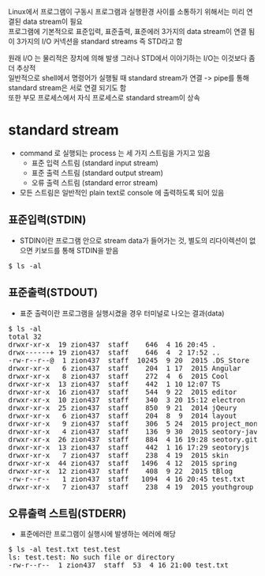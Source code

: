 Linux에서 프로그램이 구동시 프로그램과 실행환경 사이를 소통하기 위해서는 미리 연결된 data stream이 필요   
프로그램에 기본적으로 표준입력, 표준출력, 표준에러 3가지의 data stream이 연결 됨   
이 3가지의 I/O 커넥션을 standard streams 즉 STD라고 함   
 
원래 I/O 는 물리적은 장치에 의해 발생 그러나 STD에서 이야기하는 I/O는 이것보다 좀 더 추상적   
일반적으로 shell에서 명령어가 실행될 때 standard stream가 연결 -> pipe를 통해 standard stream은 서로 연결 되기도 함   
또한 부모 프로세스에서 자식 프로세스로 standard stream이 상속    


standard stream
=====
+ command 로 실행되는 process 는 세 가지 스트림을 가지고 있음
  + 표준 입력 스트림 (standard input stream)
  + 표준 출력 스트림 (standard output stream)
  + 오류 출력 스트림 (standard error stream)
+ 모든 스트림은 일반적인 plain text로 console 에 출력하도록 되어 있음


표준입력(STDIN)
------
+ STDIN이란 프로그램 안으로 stream data가 들어가는 것, 별도의 리다이렉션이 없으면 키보드를 통해 STDIN을 받음
<pre>$ ls -al</pre>


표준출력(STDOUT)
-----
+ 표준 출력이란 프로그램을 실행시켰을 경우 터미널로 나오는 결과(data)
<pre>$ ls -al
total 32
drwxr-xr-x  19 zion437  staff    646  4 16 20:45 .
drwx------+ 19 zion437  staff    646  4  2 17:52 ..
-rw-r--r--@  1 zion437  staff  10245  9 20  2015 .DS_Store
drwxr-xr-x   6 zion437  staff    204  1 17  2015 Angular
drwxr-xr-x   8 zion437  staff    272  4  6  2015 Cool
drwxr-xr-x  13 zion437  staff    442  1 10 12:07 TS
drwxr-xr-x  16 zion437  staff    544  9 22  2015 editor
drwxr-xr-x  10 zion437  staff    340  3 20 15:12 electron
drwxr-xr-x  25 zion437  staff    850  9 21  2014 jQeury
drwxr-xr-x   6 zion437  staff    204  8  9  2014 layout
drwxr-xr-x   9 zion437  staff    306  5 24  2015 project_moni
drwxr-xr-x   4 zion437  staff    136  9 30  2015 seotory-java
drwxr-xr-x  26 zion437  staff    884  4 16 19:28 seotory.github.com
drwxr-xr-x  13 zion437  staff    442  1 16 17:29 seotoryjs
drwxr-xr-x   7 zion437  staff    238  4 19  2015 skin
drwxr-xr-x  44 zion437  staff   1496  4 12  2015 spring
drwxr-xr-x  12 zion437  staff    408  9 22  2015 tBlog
-rw-r--r--   1 zion437  staff   1094  4 16 20:45 test.txt
drwxr-xr-x   7 zion437  staff    238  4 19  2015 youthgroup</pre>


오류출력 스트림(STDERR)
-------
+ 표준에러란 프로그램이 실행시에 발생하는 에러에 해당
<pre>$ ls -al test.txt test.test
ls: test.test: No such file or directory
-rw-r--r--  1 zion437  staff  53  4 16 21:00 test.txt</pre>



